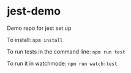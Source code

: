 # jest-demo
Demo repo for jest set up

To install: `npm install`

To run tests in the command line: `npm run test`

To run it in watchmode: `npm run watch:test`
